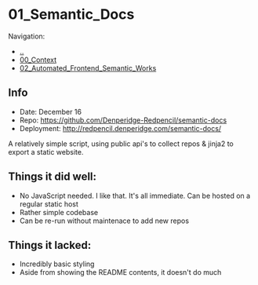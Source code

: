 # 01_Semantic_Docs

Navigation:
- [..](../)
- [00_Context](00_Context.md)
- [02_Automated_Frontend_Semantic_Works](02_Automated_Frontend_Semantic_Works.md)

## Info
- Date: December 16
- Repo: https://github.com/Denperidge-Redpencil/semantic-docs
- Deployment: http://redpencil.denperidge.com/semantic-docs/

A relatively simple script, using public api's to collect repos & jinja2 to export a static website.

## Things it did well:
- No JavaScript needed. I like that. It's all immediate. Can be hosted on a regular static host
- Rather simple codebase
- Can be re-run without maintenace to add new repos

## Things it lacked:
- Incredibly basic styling
- Aside from showing the README contents, it doesn't do much

